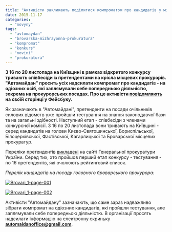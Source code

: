 ```yaml
---
title: "Активісти закликають поділитися компроматом про кандидатів у міські прокурори Київщини"
date: 2015-11-17
categories: 
  - "novyny"
tags: 
  - "avtomaydan"
  - "brovarska-mizhrayonna-prokuratura"
  - "kompromat"
  - "konkurs"
  - "novini"
  - "prokuratura"
---
```


**З 16 по 20 листопада на Київщині в рамках відкритого конкурсу тривають співбесіди із претендентами на крісла місцевих прокурорів. "Автомайдан" просить усіх надсилати компромат про кандидатів - на одіозних осіб, які заплямували себе попередньою діяльністю, зокрема на прокурорських посадах. Про це активісти [повідомляють](https://www.facebook.com/automaidan/posts/1055789797765701) на своїй сторінці у Фейсбуку.**

Як зазначають в "Автомайдані", претенденти на посади очільників силових відомств уже пройшли тестування на знання законодавчої бази та на загальні здібності. Наступний етап - співбесіди з членами конкурсної комісії. З 16 по 20 листопада вони тривають на Київщині - серед кандидатів на голови Києво-Святошинської, Бориспільської, Білоцерківської, Фастівської, Кагарлицької та Броварської місцевих прокуратур.

Переліки претендентів [викладені](http://www.gp.gov.ua/ua/reforms?_m=publications&_t=rec&id=163360) на сайті Генеральної прокуратури України. Серед тих, хто пройшов перший етап конкурсу - тестування - по 16 претендентів, які очолюють рейтинговий список.

_Перелік кандидатів на посаду головного броварського прокурора:_

[![Brovari_1-page-001](https://mpz.brovary.org/wp-content/uploads/2015/11/Brovari_1-page-001.jpg)](https://mpz.brovary.org/wp-content/uploads/2015/11/Brovari_1-page-001.jpg)

[![Brovari_1-page-002](https://mpz.brovary.org/wp-content/uploads/2015/11/Brovari_1-page-002.jpg)](https://mpz.brovary.org/wp-content/uploads/2015/11/Brovari_1-page-002.jpg)

Активісти "Автомайдану" зазначають, що саме зараз надважливо зібрати компромат на одіозних кандидатів, які пройшли тестування, але заплямували себе попередньою діяльністю. В організації просять надсилати інформацію на електронну скриньку **automaidanoffice@gmail.com**.
